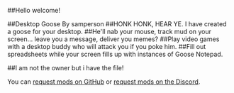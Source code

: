 ##Hello welcome!

##Desktop Goose
By samperson
##HONK HONK, HEAR YE. I have created a goose for your desktop.
##He'll nab your mouse, track mud on your screen... leave you a message, deliver you memes?
##Play video games with a desktop buddy who will attack you if you poke him.
##Fill out spreadsheets while your screen fills up with instances of Goose Notepad.

##I am not the owner but i have the file!

You can [request mods on GitHub](https://github.com/DesktopGooseUnofficial/ResourceHub/issues/new/choose) or [request mods on the Discord](https://discord.gg/nkwzUTy).
